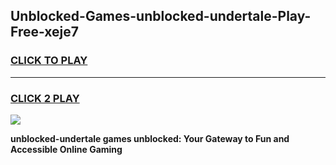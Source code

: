 
## Unblocked-Games-unblocked-undertale-Play-Free-xeje7
<h3>
<a href="https://premium76.site?title=unblocked-undertale&ref=21A">CLICK TO PLAY</a></h3>
<hr>

<h3>
<a href="https://premium76.site?title=unblocked-undertale&ref=21A">CLICK 2 PLAY</a>
  
</h3>

<a href="https://premium76.site?title=unblocked-undertale&ref=21A"><img src="https://clearcache.store/games.png"></a>


**unblocked-undertale games unblocked: Your Gateway to Fun and Accessible Online Gaming**
